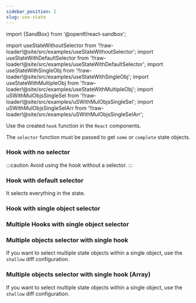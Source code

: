 ```yaml
---
sidebar_position: 2
slug: use-state
---
```


import {SandBox} from '@opentf/react-sandbox';

import useStateWithoutSelector from '!!raw-loader!@site/src/examples/useStateWithoutSelector';
import useStateWithDefaultSelector from '!!raw-loader!@site/src/examples/useStateWithDefaultSelector';
import useStateWithSingleObj from '!!raw-loader!@site/src/examples/useStateWithSingleObj';
import useStateWithMultipleObj from '!!raw-loader!@site/src/examples/useStateWithMultipleObj';
import uSWithMulObjsSingleSel from '!!raw-loader!@site/src/examples/uSWithMulObjsSingleSel';
import uSWithMulObjsSingleSelArr from '!!raw-loader!@site/src/examples/uSWithMulObjsSingleSelArr';

Use the created `hook` function in the `React` components.

The `selector` function must be passed to get `some` or `complete` state objects.

### Hook with no selector

:::caution
Avoid using the hook without a selector.
:::

<SandBox lib="react-state" code={useStateWithoutSelector} />

### Hook with default selector

It selects everything in the state.

<SandBox lib="react-state" code={useStateWithDefaultSelector} />

### Hook with single object selector

<SandBox lib="react-state" code={useStateWithSingleObj} />

### Multiple Hooks with single object selector

<SandBox lib="react-state" code={useStateWithMultipleObj} />

### Multiple objects selector with single hook

If you want to select multiple state objects within a single object, use the `shallow` diff configuration.

<SandBox lib="react-state" code={uSWithMulObjsSingleSel} />

### Multiple objects selector with single hook (Array)

If you want to select multiple state objects within a single object, use the `shallow` diff configuration.

<SandBox lib="react-state" code={uSWithMulObjsSingleSelArr} />
